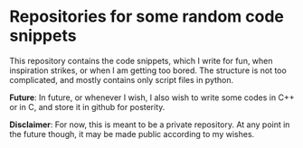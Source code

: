 # Repositories for some random code snippets

This repository contains the code snippets, which I write for fun, when inspiration strikes, or when I am getting too bored. The structure is not too complicated, and mostly contains only script files in python. 

**Future**: In future, or whenever I wish, I also wish to write some codes in C++ or in C, and store it in github for posterity.

**Disclaimer**: For now, this is meant to be a private repository. At any point in the future though, it may be made public according to my wishes.
